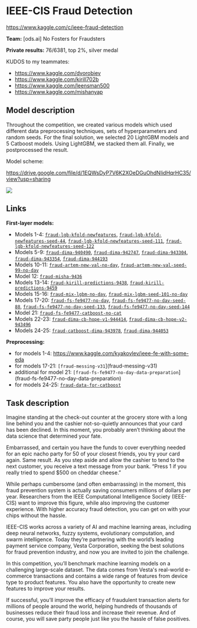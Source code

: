 # IEEE-CIS Fraud Detection
https://www.kaggle.com/c/ieee-fraud-detection

**Team:** [ods.ai] No Fosters for Fraudsters

**Private results:** 76/6381, top 2%, silver medal

KUDOS to my teammates:
  - https://www.kaggle.com/dvorobiev
  - https://www.kaggle.com/kirill702b
  - https://www.kaggle.com/leensman500
  - https://www.kaggle.com/mishanyap

## Model description

Throughout the competition, we created various models which used different data preprocessing techniques, sets of hyperparameters and random seeds. For the final solution, we selected 20 LightGBM models and 5 Catboost models. Using LightGBM, we stacked them all. Finally, we postprocessed the result.

Model scheme:

https://drive.google.com/file/d/1EQWsDyP7V6K2XOeDGuOhdNIidHqrHC35/view?usp=sharing

![](https://github.com/blacKitten13/kaggle-fraud-detection/blob/master/FraudDetection_Solution_Scheme.png?raw=true)

## Links

**First-layer models:**

- Models 1-4: [`fraud-lgb-kfold-newfeatures`](https://github.com/blacKitten13/kaggle-fraud-detection/blob/master/ligthgbm_models/fraud-lgb-kfold-newfeatures.ipynb), [`fraud-lgb-kfold-newfeatures-seed-44`](https://github.com/blacKitten13/kaggle-fraud-detection/blob/master/ligthgbm_models/fraud-lgb-kfold-newfeatures-seed-44.ipynb), [`fraud-lgb-kfold-newfeatures-seed-111`](https://github.com/blacKitten13/kaggle-fraud-detection/blob/master/ligthgbm_models/fraud-lgb-kfold-newfeatures-seed-111.ipynb), [`fraud-lgb-kfold-newfeatures-seed-122`](https://github.com/blacKitten13/kaggle-fraud-detection/blob/master/ligthgbm_models/fraud-lgb-kfold-newfeatures-seed-122.ipynb)
- Models 5-9: [`fraud-dima-940490`](https://github.com/blacKitten13/kaggle-fraud-detection/blob/master/ligthgbm_models/fraud-dima-940490.ipynb), [`fraud-dima-942747`](https://github.com/blacKitten13/kaggle-fraud-detection/blob/master/ligthgbm_models/fraud-dima-942747.ipynb), [`fraud-dima-943304`](https://github.com/blacKitten13/kaggle-fraud-detection/blob/master/ligthgbm_models/fraud-dima-943304.ipynb), [`fraud-dima-943354`](https://github.com/blacKitten13/kaggle-fraud-detection/blob/master/ligthgbm_models/fraud-dima-943354.ipynb), [`fraud-dima-944193`](https://github.com/blacKitten13/kaggle-fraud-detection/blob/master/ligthgbm_models/fraud-dima-944193.ipynb)
- Models 10-11: [`fraud-artem-new-val-no-day`](https://github.com/blacKitten13/kaggle-fraud-detection/blob/master/ligthgbm_models/fraud-artem-new-val-no-day.ipynb), [`fraud-artem-new-val-seed-99-no-day`](https://github.com/blacKitten13/kaggle-fraud-detection/blob/master/ligthgbm_models/fraud-artem-new-val-seed-99-no-day.ipynb)
- Model 12: [`fraud-misha-9436`](https://www.kaggle.com/blackitten13/fraud-misha-9436)
- Models 13-14: [`fraud-kirill-predictions-9438`](https://www.kaggle.com/blackitten13/fraud-kirill-yakovlev-9438), [`fraud-kirill-predictions-9459`](https://www.kaggle.com/blackitten13/kirill-best-9459)
- Models 15-16: [`fraud-mix-lgbm-no-day`](https://github.com/blacKitten13/kaggle-fraud-detection/blob/master/ligthgbm_models/fraud-mix-lgbm-no-day.ipynb), [`fraud-mix-lgbm-seed-101-no-day`](https://github.com/blacKitten13/kaggle-fraud-detection/blob/master/ligthgbm_models/fraud-mix-lgbm-seed-101-no-day.ipynb)
- Models 17-20: [`fraud-fs-fe9477-no-day`](https://github.com/blacKitten13/kaggle-fraud-detection/blob/master/ligthgbm_models/fraud-fs-fe9477-no-day.ipynb), [`fraud-fs-fe9477-no-day-seed-88`](https://github.com/blacKitten13/kaggle-fraud-detection/blob/master/ligthgbm_models/fraud-fs-fe9477-no-day-seed-88.ipynb), [`fraud-fs-fe9477-no-day-seed-133`](https://github.com/blacKitten13/kaggle-fraud-detection/blob/master/ligthgbm_models/fraud-fs-fe9477-no-day-seed-133.ipynb), [`fraud-fs-fe9477-no-day-seed-144`](https://github.com/blacKitten13/kaggle-fraud-detection/blob/master/ligthgbm_models/fraud-fs-fe9477-no-day-seed-144.ipynb)
- Model 21: [`fraud-fs-fe9477-catboost-no-cat`](https://github.com/blacKitten13/kaggle-fraud-detection/blob/master/catboost_models/fraud-fs-fe9477-catboost-no-cat.ipynb)
- Models 22-23: [`fraud-dima-cb-hope-v1-944414`](https://github.com/blacKitten13/kaggle-fraud-detection/blob/master/catboost_models/fraud-dima-cb-hope-v1-944414.ipynb), [`fraud-dima-cb-hope-v2-943496`](https://github.com/blacKitten13/kaggle-fraud-detection/blob/master/catboost_models/fraud-dima-cb-hope-v2-943496.ipynb)
- Models 24-25: [`fraud-catboost-dima-943978`](https://github.com/blacKitten13/kaggle-fraud-detection/blob/master/catboost_models/fraud-catboost-dima-943978.ipynb), [`fraud-dima-944053`](https://github.com/blacKitten13/kaggle-fraud-detection/blob/master/catboost_models/fraud-dima-944053.ipynb)

**Preprocessing:**

- for models 1-4: https://www.kaggle.com/kyakovlev/ieee-fe-with-some-eda
- for models 17-21: `[fraud-messing-v31`](fraud-messing-v31)
- additional for model 21: `[fraud-fs-fe9477-no-day-data-preparation`](fraud-fs-fe9477-no-day-data-preparation)
- for models 24-25: [`fraud-data-for-catboost`](fraud-data-for-catboost)


## Task description
Imagine standing at the check-out counter at the grocery store with a long line behind you and the cashier not-so-quietly announces that your card has been declined. In this moment, you probably aren’t thinking about the data science that determined your fate.

Embarrassed, and certain you have the funds to cover everything needed for an epic nacho party for 50 of your closest friends, you try your card again. Same result. As you step aside and allow the cashier to tend to the next customer, you receive a text message from your bank. “Press 1 if you really tried to spend $500 on cheddar cheese.”

While perhaps cumbersome (and often embarrassing) in the moment, this fraud prevention system is actually saving consumers millions of dollars per year. Researchers from the IEEE Computational Intelligence Society (IEEE-CIS) want to improve this figure, while also improving the customer experience. With higher accuracy fraud detection, you can get on with your chips without the hassle.

IEEE-CIS works across a variety of AI and machine learning areas, including deep neural networks, fuzzy systems, evolutionary computation, and swarm intelligence. Today they’re partnering with the world’s leading payment service company, Vesta Corporation, seeking the best solutions for fraud prevention industry, and now you are invited to join the challenge.

In this competition, you’ll benchmark machine learning models on a challenging large-scale dataset. The data comes from Vesta's real-world e-commerce transactions and contains a wide range of features from device type to product features. You also have the opportunity to create new features to improve your results.

If successful, you’ll improve the efficacy of fraudulent transaction alerts for millions of people around the world, helping hundreds of thousands of businesses reduce their fraud loss and increase their revenue. And of course, you will save party people just like you the hassle of false positives.
